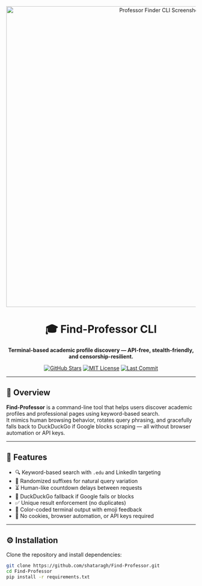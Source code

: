 <div align="center">
  <img src="https://yourimageshare.com/ib/JUZqnD0xLu.png" alt="Professor Finder CLI Screenshot" width="800"/>
</div>

<h1 align="center">🎓 Find-Professor CLI</h1>
<p align="center">
  <strong>Terminal-based academic profile discovery — API-free, stealth-friendly, and censorship-resilient.</strong>
</p>

<div align="center">
  <a href="https://github.com/shataragh/Find-Professor/stargazers"><img src="https://img.shields.io/github/stars/shataragh/Find-Professor?style=social" alt="GitHub Stars"></a>
  <a href="LICENSE"><img src="https://img.shields.io/github/license/shataragh/Find-Professor" alt="MIT License"></a>
  <a href="https://github.com/shataragh/Find-Professor/commits/main"><img src="https://img.shields.io/github/last-commit/shataragh/Find-Professor" alt="Last Commit"></a>
</div>

---

## 🧭 Overview

**Find-Professor** is a command-line tool that helps users discover academic profiles and professional pages using keyword-based search.  
It mimics human browsing behavior, rotates query phrasing, and gracefully falls back to DuckDuckGo if Google blocks scraping — all without browser automation or API keys.

---

## 🔧 Features

- 🔍 Keyword-based search with `.edu` and LinkedIn targeting
- 🧠 Randomized suffixes for natural query variation
- ⏳ Human-like countdown delays between requests
- 🔄 DuckDuckGo fallback if Google fails or blocks
- ✅ Unique result enforcement (no duplicates)
- 🎨 Color-coded terminal output with emoji feedback
- 🔐 No cookies, browser automation, or API keys required

---

## ⚙️ Installation

Clone the repository and install dependencies:

```bash
git clone https://github.com/shataragh/Find-Professor.git
cd Find-Professor
pip install -r requirements.txt
